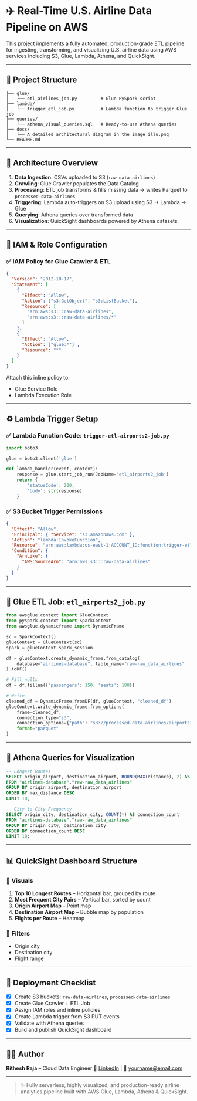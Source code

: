 # ✈️ Real-Time U.S. Airline Data Pipeline on AWS

This project implements a fully automated, production-grade ETL pipeline for ingesting, transforming, and visualizing U.S. airline data using AWS services including S3, Glue, Lambda, Athena, and QuickSight.

---

## 📁 Project Structure

```
├── glue/
│   └── etl_airlines_job.py         # Glue PySpark script
├── lambda/
│   └── trigger_etl_job.py          # Lambda function to trigger Glue job
├── queries/
│   └── athena_visual_queries.sql   # Ready-to-use Athena queries
├── docs/
│   └── A_detailed_architectural_diagram_in_the_image_illu.png
└── README.md
```

---

## 🧱 Architecture Overview

1. **Data Ingestion**: CSVs uploaded to S3 (`raw-data-airlines`)
2. **Crawling**: Glue Crawler populates the Data Catalog
3. **Processing**: ETL job transforms & fills missing data → writes Parquet to `processed-data-airlines`
4. **Triggering**: Lambda auto-triggers on S3 upload using S3 → Lambda → Glue
5. **Querying**: Athena queries over transformed data
6. **Visualization**: QuickSight dashboards powered by Athena datasets

---

## 🔐 IAM & Role Configuration

### ✅ IAM Policy for Glue Crawler & ETL

```json
{
  "Version": "2012-10-17",
  "Statement": [
    {
      "Effect": "Allow",
      "Action": ["s3:GetObject", "s3:ListBucket"],
      "Resource": [
        "arn:aws:s3:::raw-data-airlines",
        "arn:aws:s3:::raw-data-airlines/*"
      ]
    },
    {
      "Effect": "Allow",
      "Action": ["glue:*"] ,
      "Resource": "*"
    }
  ]
}
```

Attach this inline policy to:

* Glue Service Role
* Lambda Execution Role

---

## ♻️ Lambda Trigger Setup

### ✅ Lambda Function Code: `trigger-etl-airports2-job.py`

```python
import boto3

glue = boto3.client('glue')

def lambda_handler(event, context):
    response = glue.start_job_run(JobName='etl_airports2_job')
    return {
        'statusCode': 200,
        'body': str(response)
    }
```

### ✅ S3 Bucket Trigger Permissions

```json
{
  "Effect": "Allow",
  "Principal": { "Service": "s3.amazonaws.com" },
  "Action": "lambda:InvokeFunction",
  "Resource": "arn:aws:lambda:us-east-1:ACCOUNT_ID:function:trigger-etl-airports2-job",
  "Condition": {
    "ArnLike": {
      "AWS:SourceArn": "arn:aws:s3:::raw-data-airlines"
    }
  }
}
```

---

## 🧲 Glue ETL Job: `etl_airports2_job.py`

```python
from awsglue.context import GlueContext
from pyspark.context import SparkContext
from awsglue.dynamicframe import DynamicFrame

sc = SparkContext()
glueContext = GlueContext(sc)
spark = glueContext.spark_session

df = glueContext.create_dynamic_frame.from_catalog(
    database="airlines-database", table_name="raw-raw_data_airlines"
).toDF()

# Fill nulls
df = df.fillna({'passengers': 150, 'seats': 180})

# Write
cleaned_df = DynamicFrame.fromDF(df, glueContext, "cleaned_df")
glueContext.write_dynamic_frame.from_options(
    frame=cleaned_df,
    connection_type="s3",
    connection_options={"path": "s3://processed-data-airlines/airports2_parquet/"},
    format="parquet"
)
```

---

## 🧐 Athena Queries for Visualization

```sql
-- Longest Routes
SELECT origin_airport, destination_airport, ROUND(MAX(distance), 2) AS max_distance
FROM "airlines-database"."raw-raw_data_airlines"
GROUP BY origin_airport, destination_airport
ORDER BY max_distance DESC
LIMIT 10;

-- City-to-City Frequency
SELECT origin_city, destination_city, COUNT(*) AS connection_count
FROM "airlines-database"."raw-raw_data_airlines"
GROUP BY origin_city, destination_city
ORDER BY connection_count DESC
LIMIT 10;
```

---

## 📊 QuickSight Dashboard Structure

### 🎨 Visuals

1. **Top 10 Longest Routes** – Horizontal bar, grouped by route
2. **Most Frequent City Pairs** – Vertical bar, sorted by count
3. **Origin Airport Map** – Point map
4. **Destination Airport Map** – Bubble map by population
5. **Flights per Route** – Heatmap

### 📁 Filters

* Origin city
* Destination city
* Flight range

---

## 🚀 Deployment Checklist

* [x] Create S3 buckets: `raw-data-airlines`, `processed-data-airlines`
* [x] Create Glue Crawler + ETL Job
* [x] Assign IAM roles and inline policies
* [x] Create Lambda trigger from S3 PUT events
* [x] Validate with Athena queries
* [x] Build and publish QuickSight dashboard

---

## 👨‍💻 Author

**Rithesh Raja** – Cloud Data Engineer
🔗 [LinkedIn](https://www.linkedin.com/in/rithesh-raja-14a65a167/) | 📧 [yourname@email.com](ritheshraj321@gmail.com)

---

> ✨ Fully serverless, highly visualized, and production-ready airline analytics pipeline built with AWS Glue, Lambda, Athena & QuickSight.
